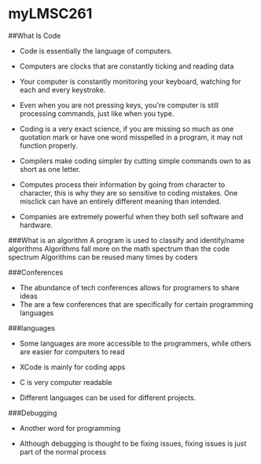 # myLMSC261

##What Is Code
- Code is essentially the language of computers.

- Computers are clocks that are constantly ticking and reading data

- Your computer is constantly monitoring your keyboard, watching for each and every keystroke.
- Even when you are not pressing keys, you're computer is still processing commands, just like when you type.

- Coding is a very exact science, if you are missing so much as one quotation mark or have one word misspelled in a program, it may not function properly.

- Compilers make coding simpler by cutting simple commands own to as short as one letter.

- Computes process their information by going from character to character, this is why they are so sensitive to coding mistakes. One misclick can have an entirely different meaning than intended.

- Companies are extremely powerful when they both sell software and hardware.

###What is an algorithm
A program is used to classify and identify/name algorithms
Algorithms fall more on the math spectrum than the code spectrum
Algorithms can be reused many times by coders

###Conferences
- The abundance of tech conferences allows for programers to share ideas
- The are a few conferences that are specifically for certain programming languages

###languages
- Some languages are more accessible to the programmers, while others are easier for computers to read

- XCode is mainly for coding apps

- C is very computer readable

- Different languages can be used for different projects.

###Debugging
- Another word for programming

- Although debugging is thought to be fixing issues, fixing issues is just part of the normal process
